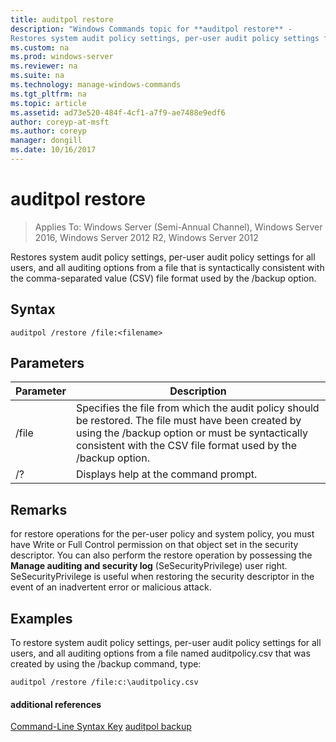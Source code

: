 ```yaml
---
title: auditpol restore
description: "Windows Commands topic for **auditpol restore** - 
Restores system audit policy settings, per-user audit policy settings for all users, and all auditing options from a file that is syntactically consistent with the comma-separated value (CSV) file format used by the /backup option."
ms.custom: na
ms.prod: windows-server
ms.reviewer: na
ms.suite: na
ms.technology: manage-windows-commands
ms.tgt_pltfrm: na
ms.topic: article
ms.assetid: ad73e520-484f-4cf1-a7f9-ae7488e9edf6
author: coreyp-at-msft
ms.author: coreyp
manager: dongill
ms.date: 10/16/2017
---
```

# auditpol restore

>Applies To: Windows Server (Semi-Annual Channel), Windows Server 2016, Windows Server 2012 R2, Windows Server 2012

Restores system audit policy settings, per-user audit policy settings for all users, and all auditing options from a file that is syntactically consistent with the comma-separated value (CSV) file format used by the /backup option.

## Syntax
```
auditpol /restore /file:<filename>
```
## Parameters
|Parameter|Description|
|-------|--------|
|/file|Specifies the file from which the audit policy should be restored. The file must have been created by using the /backup option or must be syntactically consistent with the CSV file format used by the /backup option.|
|/?|Displays help at the command prompt.|
## Remarks
for restore operations for the per-user policy and system policy, you must have Write or Full Control permission on that object set in the security descriptor. You can also perform the restore operation by possessing the **Manage auditing and security log** (SeSecurityPrivilege) user right. SeSecurityPrivilege is useful when restoring the security descriptor in the event of an inadvertent error or malicious attack.
## <a name="BKMK_examples"></a>Examples
To restore system audit policy settings, per-user audit policy settings for all users, and all auditing options from a file named auditpolicy.csv that was created by using the /backup command, type:
```
auditpol /restore /file:c:\auditpolicy.csv
```
#### additional references
[Command-Line Syntax Key](command-line-syntax-key.md)
[auditpol backup](auditpol-backup.md)
